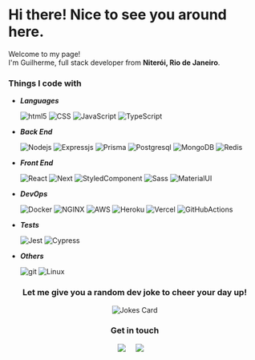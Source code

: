 <h1>Hi there! Nice to see you around here.</h1>

<p>
  Welcome to my page! </br> I'm Guilherme, full stack developer from <b>Niterói, Rio de Janeiro</b>.
</p>

<h3>Things I code with</h3>

- _**Languages**_

  ![html5](https://img.shields.io/badge/HTML5-E34F26?style=for-the-badge&logo=html5&logoColor=white)
  ![CSS](https://img.shields.io/badge/CSS3-1572B6?style=for-the-badge&logo=css3&logoColor=white)
  ![JavaScript](https://img.shields.io/badge/JavaScript-F7DF1E?style=for-the-badge&logo=javascript&logoColor=black)
  ![TypeScript](https://img.shields.io/badge/TypeScript-007ACC?style=for-the-badge&logo=typescript&logoColor=white)

- _**Back End**_

  ![Nodejs](https://img.shields.io/badge/Node.js-43853D?style=for-the-badge&logo=node.js&logoColor=white)
  ![Expressjs](https://img.shields.io/badge/Express.js-404D59?style=for-the-badge)
  ![Prisma](https://img.shields.io/badge/Prisma-3982CE?style=for-the-badge&logo=Prisma&logoColor=white)
  ![Postgresql](https://img.shields.io/badge/PostgreSQL-316192?style=for-the-badge&logo=postgresql&logoColor=white)
  ![MongoDB](https://img.shields.io/badge/MongoDB-4EA94B?style=for-the-badge&logo=mongodb&logoColor=white)
  ![Redis](https://img.shields.io/badge/Redis-D9281A?style=for-the-badge&logo=redis&logoColor=white)

- _**Front End**_

  ![React](https://img.shields.io/badge/React-20232A?style=for-the-badge&logo=react&logoColor=61DAFB)
  ![Next](https://img.shields.io/badge/Next-black?style=for-the-badge&logo=next.js&logoColor=white)
  ![StyledComponent](https://img.shields.io/badge/styled--components-DB7093?style=for-the-badge&logo=styled-components&logoColor=white)
  ![Sass](https://img.shields.io/badge/Sass-CC6699?style=for-the-badge&logo=sass&logoColor=white)
  ![MaterialUI](https://img.shields.io/badge/Material--UI-0081CB?style=for-the-badge&logo=material-ui&logoColor=white)

- _**DevOps**_

  ![Docker](https://img.shields.io/badge/Docker-2496ED?style=for-the-badge&logo=docker&logoColor=white)
  ![NGINX](https://img.shields.io/badge/Nginx-009639?style=for-the-badge&logo=nginx&logoColor=white)
  ![AWS](https://img.shields.io/badge/Amazon_AWS-232F3E?style=for-the-badge&logo=amazon-aws&logoColor=white)
  ![Heroku](https://img.shields.io/badge/Heroku-430098?style=for-the-badge&logo=heroku&logoColor=white)
  ![Vercel](https://img.shields.io/badge/Vercel-000000?style=for-the-badge&logo=vercel&logoColor=white)
  ![GitHubActions](https://img.shields.io/badge/GitHub_Actions-2088FF?style=for-the-badge&logo=github-actions&logoColor=white)


- _**Tests**_

  <img alt="Jest" src="https://img.shields.io/badge/Jest-C21325?style=for-the-badge&logo=jest&logoColor=white" />
  <img alt="Cypress" src="https://img.shields.io/badge/Cypress-17202C?style=for-the-badge&logo=cypress&logoColor=white" />
  
- _**Others**_

  <img alt="git" src="https://img.shields.io/badge/Git-E34F26?style=for-the-badge&logo=git&logoColor=white" />
  <img alt="Linux" src="https://img.shields.io/badge/Linux-E34F26?style=for-the-badge&logo=linux&logoColor=black" />
  
  

<h3 align="center">Let me give you a random dev joke to cheer your day up!</h3>
</p>
<div align="center"><img src="https://readme-jokes.vercel.app/api" alt="Jokes Card" /></div>

<h3 align="center">Get in touch</h3>
<p align="center">
  <a href="mailto:guilhermecrbarros@gmail.com?subject=Olá,%20Guilherme%20Cardoso"><img src="https://img.shields.io/badge/gmail-%23D14836.svg?&style=for-the-badge&logo=gmail&logoColor=white" /></a>&nbsp;&nbsp;&nbsp;&nbsp;
  <a href="https://www.linkedin.com/in/guilherme-crbarros/"><img src="https://img.shields.io/badge/linkedin-%230077B5.svg?&style=for-the-badge&logo=linkedin&logoColor=white" /></a>&nbsp;&nbsp;&nbsp;&nbsp;
</p>
